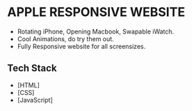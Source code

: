 # APPLE RESPONSIVE WEBSITE

-   Rotating iPhone, Opening Macbook, Swapable iWatch.
-   Cool Animations, do try them out.
-   Fully Responsive website for all screensizes.

## Tech Stack

-   [HTML]
-   [CSS]
-   [JavaScript]
